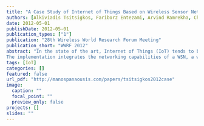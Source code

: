 ```yaml
---
title: "A Case Study of Internet of Things Based on Wireless Sensor Networks and Smart Phones"
authors: [Alkiviadis Tsitsigkos, Fariborz Entezami, Arvind Ramrekha, Christos Politis, Emmanouil Panaousis]
date: 2012-05-01
publishDate: 2012-05-01
publication_types: ["1"]
publication: "28th Wireless World Research Forum Meeting"
publication_short: "WWRF 2012"
abstract: "In the state of the art, Internet of Things (IoT) tends to be touted as a future technology. Based on that concept and the constant development of Wireless Sensor Networks (WSNs), this paper explains and implements a case study of a converged Internet of Things based on a WSN and a smartphone.
The implementation integrates the networking capabilities of a WSN, a wireless local area network and a smartphone device, in order to achieve a monitoring service and tracking mobility of objects for the purposes of future Internet of Things services. The scenario is to create a service, or a way that one will be able to understand and monitor an individual’s movement inside a house. At the end new concepts and ideas for future work will be presented. The paper is part of the WMN Research Group ongoing research to implement a futuristic service for monitoring elderly residents under the concept of smart homes"
tags: [IoT]
categories: []
featured: false
url_pdf: "http://manospanaousis.com/papers/tsitsigkos2012case"
image:
  caption: ""
  focal_point: ""
  preview_only: false
projects: []
slides: ""
---
```

